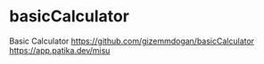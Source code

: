 # basicCalculator
Basic Calculator
https://github.com/gizemmdogan/basicCalculator
https://app.patika.dev/misu
